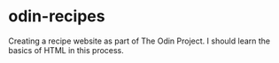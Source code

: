 # odin-recipes
Creating a recipe website as part of The Odin Project. I should learn the basics of HTML in this process.